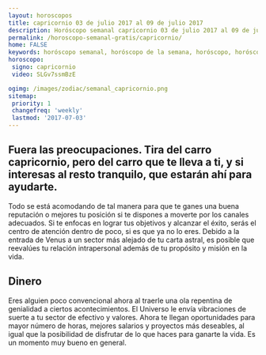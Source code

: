 ```yaml
---
layout: horoscopos
title: capricornio 03 de julio 2017 al 09 de julio 2017 
description: Horóscopo semanal capricornio 03 de julio 2017 al 09 de julio 2017. Fuera las preocupaciones. Tira del carro capricornio, pero del carro que te lleva a ti, y si interesas al resto tranquilo, que estarán ahí para ayudarte.
permalink: /horoscopo-semanal-gratis/capricornio/
home: FALSE
keywords: horóscopo semanal, horóscopo de la semana, horóscopo, horóscopo gratis,horóscopos, horóscopo esperanza gracia, horoscopos capricornio la semana, horóscopos gratis, Tarot, Astrologia, Zodíaco, capricornio, horoscopo gratis, semanal
horoscopo:
 signo: capricornio
 video: SLGv7ssmBzE

ogimg: /images/zodiac/semanal_capricornio.png
sitemap:
 priority: 1
 changefreq: 'weekly'
 lastmod: '2017-07-03'
---
```




## Fuera las preocupaciones. Tira del carro capricornio, pero del carro que te lleva a ti, y si interesas al resto tranquilo, que estarán ahí para ayudarte.


Todo se está acomodando de tal manera para que te ganes una buena reputación o mejores tu posición si te dispones a moverte por los canales adecuados. Si te enfocas en lograr tus objetivos y alcanzar el éxito, serás el centro de atención dentro de poco, si es que ya no lo eres. Debido a la entrada de Venus a un sector más alejado de tu carta astral, es posible que reevalúes tu relación intrapersonal además de tu propósito y misión en la vida.

## Dinero

Eres alguien poco convencional ahora al traerle una ola repentina de genialidad a ciertos acontecimientos. El Universo le envía vibraciones de suerte a tu sector de efectivo y valores. Ahora te llegan oportunidades para mayor número de horas, mejores salarios y proyectos más deseables, al igual que la posibilidad de disfrutar de lo que haces para ganarte la vida. Es un momento muy bueno en general.
